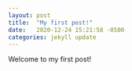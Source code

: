 ```yaml
---
layout: post
title:  "My first post!"
date:   2020-12-24 15:21:58 -0500
categories: jekyll update
---
```


Welcome to my first post!